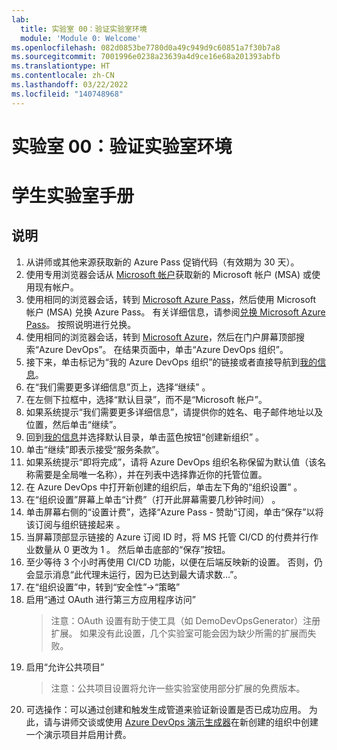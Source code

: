 ```yaml
---
lab:
  title: 实验室 00：验证实验室环境
  module: 'Module 0: Welcome'
ms.openlocfilehash: 082d0853be7780d0a49c949d9c60851a7f30b7a8
ms.sourcegitcommit: 7001996e0238a23639a4d9ce16e68a201393abfb
ms.translationtype: HT
ms.contentlocale: zh-CN
ms.lasthandoff: 03/22/2022
ms.locfileid: "140748968"
---
```

# <a name="lab-00-validate-lab-environment"></a>实验室 00：验证实验室环境
# <a name="student-lab-manual"></a>学生实验室手册

## <a name="instructions"></a>说明

1. 从讲师或其他来源获取新的 Azure Pass 促销代码（有效期为 30 天）。
2. 使用专用浏览器会话从 [Microsoft 帐户](https://account.microsoft.com)获取新的 Microsoft 帐户 (MSA) 或使用现有帐户。
3. 使用相同的浏览器会话，转到 [Microsoft Azure Pass](https://www.microsoftazurepass.com)，然后使用 Microsoft 帐户 (MSA) 兑换 Azure Pass。 有关详细信息，请参阅[兑换 Microsoft Azure Pass](https://www.microsoftazurepass.com/Home/HowTo?Length=5)。 按照说明进行兑换。 
4. 使用相同的浏览器会话，转到 [Microsoft Azure](https://portal.azure.com)，然后在门户屏幕顶部搜索“Azure DevOps”。 在结果页面中，单击“Azure DevOps 组织”。 
5. 接下来，单击标记为“我的 Azure DevOps 组织”的链接或者直接导航到[我的信息](https://aex.dev.azure.com)。
6. 在“我们需要更多详细信息”页上，选择“继续” 。
7. 在左侧下拉框中，选择“默认目录”，而不是“Microsoft 帐户”。
8. 如果系统提示“我们需要更多详细信息”，请提供你的姓名、电子邮件地址以及位置，然后单击“继续”。
9. 回到[我的信息](https://aex.dev.azure.com)并选择默认目录，单击蓝色按钮“创建新组织” 。
10. 单击“继续”即表示接受“服务条款”。
11. 如果系统提示“即将完成”，请将 Azure DevOps 组织名称保留为默认值（该名称需要是全局唯一名称），并在列表中选择靠近你的托管位置。
12. 在 Azure DevOps 中打开新创建的组织后，单击左下角的“组织设置” 。
13. 在“组织设置”屏幕上单击“计费”（打开此屏幕需要几秒钟时间） 。
14. 单击屏幕右侧的“设置计费”，选择“Azure Pass - 赞助”订阅，单击“保存”以将该订阅与组织链接起来  。
15. 当屏幕顶部显示链接的 Azure 订阅 ID 时，将 MS 托管 CI/CD 的付费并行作业数量从 0 更改为 1  。 然后单击底部的“保存”按钮。 
16. 至少等待 3 个小时再使用 CI/CD 功能，以便在后端反映新的设置。 否则，仍会显示消息“此代理未运行，因为已达到最大请求数…”。
17. 在“组织设置”中，转到“安全性”->“策略”
18. 启用“通过 OAuth 进行第三方应用程序访问”
    > 注意：OAuth 设置有助于使工具（如 DemoDevOpsGenerator）注册扩展。 如果没有此设置，几个实验室可能会因为缺少所需的扩展而失败。
19. 启用“允许公共项目”
    > 注意：公共项目设置将允许一些实验室使用部分扩展的免费版本。
20. 可选操作：可以通过创建和触发生成管道来验证新设置是否已成功应用。 为此，请与讲师交谈或使用 [Azure DevOps 演示生成器](https://azuredevopsdemogenerator.azurewebsites.net)在新创建的组织中创建一个演示项目并启用计费。
